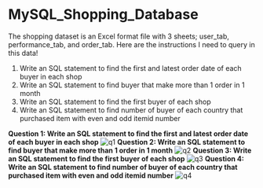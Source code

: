 # MySQL_Shopping_Database

The shopping dataset is an Excel format file with 3 sheets; user_tab, performance_tab, and order_tab.
Here are the instructions I need to query in this data!

1. Write an SQL statement to find the first and latest order date of each buyer in each shop
2. Write an SQL statement to find buyer that make more than 1 order in 1 month
3. Write an SQL statement to find the first buyer of each shop
4. Write an SQL statement to find number of buyer of each country that purchased item with even and odd itemid number

**Question 1: Write an SQL statement to find the first and latest order date of each buyer in each shop**
 ![q1](https://user-images.githubusercontent.com/57255039/179341047-99ad7115-beae-47d6-893f-4dcbff86c8c8.jpg)
**Question 2: Write an SQL statement to find buyer that make more than 1 order in 1 month**
![q2](https://user-images.githubusercontent.com/57255039/179341075-b1613a74-b787-4e1a-91f6-dabeb4f67748.jpg)
**Question 3: Write an SQL statement to find the first buyer of each shop**
![q3](https://user-images.githubusercontent.com/57255039/179341089-a951631f-e235-4bb6-b7d7-744bae984952.jpg)
**Question 4: Write an SQL statement to find number of buyer of each country that purchased item with even and odd itemid number**
![q4](https://user-images.githubusercontent.com/57255039/179341102-a6290877-9878-4256-b1d9-4caef7a45c9a.jpg)
